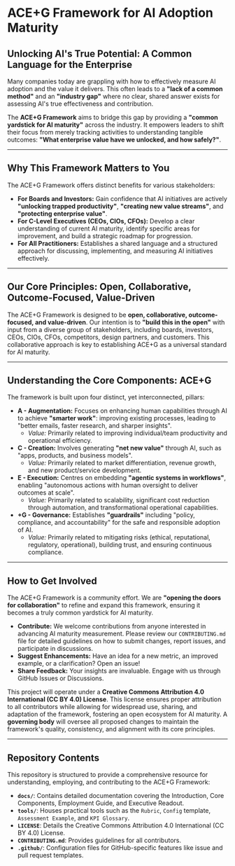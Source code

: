 # ACE+G Framework for AI Adoption Maturity

## Unlocking AI's True Potential: A Common Language for the Enterprise

Many companies today are grappling with how to effectively measure AI adoption and the value it delivers. This often leads to a **"lack of a common method"** and an **"industry gap"** where no clear, shared answer exists for assessing AI's true effectiveness and contribution.

The **ACE+G Framework** aims to bridge this gap by providing a **"common yardstick for AI maturity"** across the industry. It empowers leaders to shift their focus from merely tracking activities to understanding tangible outcomes: **"What enterprise value have we unlocked, and how safely?"**.

---

## Why This Framework Matters to You

The ACE+G Framework offers distinct benefits for various stakeholders:

*   **For Boards and Investors:** Gain confidence that AI initiatives are actively **"unlocking trapped productivity"**, **"creating new value streams"**, and **"protecting enterprise value"**.
*   **For C-Level Executives (CEOs, CIOs, CFOs):** Develop a clear understanding of current AI maturity, identify specific areas for improvement, and build a strategic roadmap for progression.
*   **For All Practitioners:** Establishes a shared language and a structured approach for discussing, implementing, and measuring AI initiatives effectively.

---

## Our Core Principles: Open, Collaborative, Outcome-Focused, Value-Driven

The ACE+G Framework is designed to be **open, collaborative, outcome-focused, and value-driven**. Our intention is to **"build this in the open"** with input from a diverse group of stakeholders, including boards, investors, CEOs, CIOs, CFOs, competitors, design partners, and customers. This collaborative approach is key to establishing ACE+G as a universal standard for AI maturity.

---

## Understanding the Core Components: ACE+G

The framework is built upon four distinct, yet interconnected, pillars:

*   **A - Augmentation:** Focuses on enhancing human capabilities through AI to achieve **"smarter work"**: improving existing processes, leading to "better emails, faster research, and sharper insights".
    *   *Value:* Primarily related to improving individual/team productivity and operational efficiency.
*   **C - Creation:** Involves generating **"net new value"** through AI, such as "apps, products, and business models".
    *   *Value:* Primarily related to market differentiation, revenue growth, and new product/service development.
*   **E - Execution:** Centres on embedding **"agentic systems in workflows"**, enabling "autonomous actions with human oversight to deliver outcomes at scale".
    *   *Value:* Primarily related to scalability, significant cost reduction through automation, and transformational operational capabilities.
*   **+G - Governance:** Establishes **"guardrails"** including "policy, compliance, and accountability" for the safe and responsible adoption of AI.
    *   *Value:* Primarily related to mitigating risks (ethical, reputational, regulatory, operational), building trust, and ensuring continuous compliance.

---

## How to Get Involved

The ACE+G Framework is a community effort. We are **"opening the doors for collaboration"** to refine and expand this framework, ensuring it becomes a truly common yardstick for AI maturity.

*   **Contribute:** We welcome contributions from anyone interested in advancing AI maturity measurement. Please review our `CONTRIBUTING.md` file for detailed guidelines on how to submit changes, report issues, and participate in discussions.
*   **Suggest Enhancements:** Have an idea for a new metric, an improved example, or a clarification? Open an issue!
*   **Share Feedback:** Your insights are invaluable. Engage with us through GitHub Issues or Discussions.

This project will operate under a **Creative Commons Attribution 4.0 International (CC BY 4.0) License**. This license ensures proper attribution to all contributors while allowing for widespread use, sharing, and adaptation of the framework, fostering an open ecosystem for AI maturity. A **governing body** will oversee all proposed changes to maintain the framework's quality, consistency, and alignment with its core principles.

---

## Repository Contents

This repository is structured to provide a comprehensive resource for understanding, employing, and contributing to the ACE+G Framework:

*   **`docs/`**: Contains detailed documentation covering the Introduction, Core Components, Employment Guide, and Executive Readout.
*   **`tools/`**: Houses practical tools such as the `Rubric`, `Config` template, `Assessment Example`, and `KPI Glossary`.
*   **`LICENSE`**: Details the Creative Commons Attribution 4.0 International (CC BY 4.0) License.
*   **`CONTRIBUTING.md`**: Provides guidelines for all contributors.
*   **`.github/`**: Configuration files for GitHub-specific features like issue and pull request templates.
